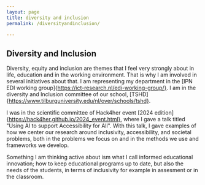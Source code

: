 ```yaml
---
layout: page
title: diversity and inclusion
permalink: /diversityandinclusion/

---
```



## Diversity and Inclusion

Diversity, equity and inclusion are themes that I feel very strongly about in life, education and in the working environment. That is why I am involved in several initiatives about that.
I am representing my department in the [IPN EDI working group]{https://ict-research.nl/edi-working-group/}.
I am in the diversity and Inclusion committee of our school, [TSHD]{https://www.tilburguniversity.edu/nl/over/schools/tshd}.

I was in the scientific committee of Hack4her event [2024 edition]{https://hack4her.github.io/2024_event.html}, where I gave a talk titled "Using AI to support Accessibility for All". With this talk, I gave examples of how we center our research around inclusivity, accessibility, and societal problems, both in the problems we focus on and in the methods we use and frameworks we develop.

Something I am thinking active about ism what I call informed educational innovation; how to keep educational programs up to date,  but also the needs of the students, 
in terms of inclusivity for example in assesment or in the classroom. 
